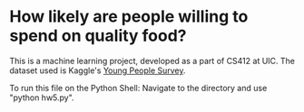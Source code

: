 # How likely are people willing to spend on quality food? 

This is a machine learning project, developed as a part of CS412 at UIC. The dataset used is Kaggle's [Young People Survey](https://www.kaggle.com/miroslavsabo/young-people-survey). 

To run this file on the Python Shell: 
Navigate to the directory and use 
"python hw5.py".

